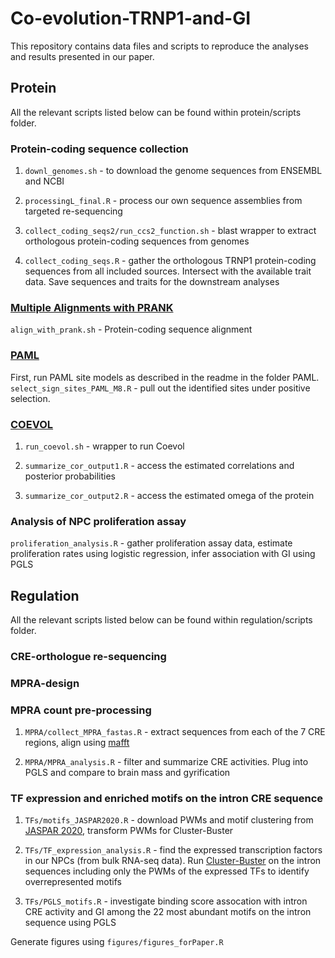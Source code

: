 # Co-evolution-TRNP1-and-GI
This repository contains data files and scripts to reproduce the analyses and results presented in our paper.

## Protein

All the relevant scripts listed below can be found within protein/scripts folder.

### Protein-coding sequence collection 

1) `downl_genomes.sh` - to download the genome sequences from ENSEMBL and NCBI

2) `processingL_final.R` - process our own sequence assemblies from targeted re-sequencing

3) `collect_coding_seqs2/run_ccs2_function.sh` - blast wrapper to extract orthologous protein-coding sequences from genomes 

4) `collect_coding_seqs.R` - gather the orthologous TRNP1 protein-coding sequences from all included sources. Intersect with the available trait data. Save sequences and traits for the downstream analyses

### [Multiple Alignments with PRANK](http://wasabiapp.org/software/prank/)
`align_with_prank.sh` -  Protein-coding sequence alignment


### [PAML](http://abacus.gene.ucl.ac.uk/software/paml.html)
First, run PAML site models as described in the readme in the folder PAML.
`select_sign_sites_PAML_M8.R` - pull out the identified sites under positive selection.

### [COEVOL](https://github.com/bayesiancook/coevol)

1) `run_coevol.sh` - wrapper to run Coevol

2) `summarize_cor_output1.R` - access the estimated correlations and posterior probabilities

3) `summarize_cor_output2.R` - access the estimated omega of the protein

### Analysis of NPC proliferation assay
`proliferation_analysis.R` - gather proliferation assay data, estimate proliferation rates using logistic regression, infer association with GI using PGLS


## Regulation

All the relevant scripts listed below can be found within regulation/scripts folder.

### CRE-orthologue re-sequencing 

### MPRA-design

### MPRA count pre-processing
1) `MPRA/collect_MPRA_fastas.R` - extract sequences from each of the 7 CRE regions, align using [mafft](https://mafft.cbrc.jp/alignment/software/)

2) `MPRA/MPRA_analysis.R` - filter and summarize CRE activities. Plug into PGLS and compare to brain mass and gyrification

### TF expression and enriched motifs on the intron CRE sequence

1) `TFs/motifs_JASPAR2020.R` - download PWMs and motif clustering from [JASPAR 2020](http://jaspar.genereg.net/downloads/), transform PWMs for Cluster-Buster

2) `TFs/TF_expression_analysis.R` - find the expressed transcription factors in our NPCs (from bulk RNA-seq data). Run [Cluster-Buster](http://cagt.bu.edu/page/ClusterBuster_download) on the intron sequences including only the PWMs of the expressed TFs to identify overrepresented motifs

3) `TFs/PGLS_motifs.R` - investigate binding score assocation with intron CRE activity and GI among the 22 most abundant motifs on the intron sequence using PGLS



Generate figures using `figures/figures_forPaper.R`
